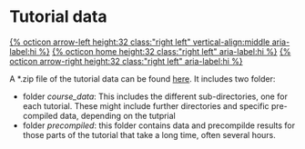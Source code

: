 # Tutorial data

[{% octicon arrow-left height:32 class:"right left" vertical-align:middle aria-label:hi %}](APP.md) [{% octicon home height:32 class:"right left" aria-label:hi %}](index.md) [{% octicon arrow-right height:32 class:"right left" aria-label:hi %}](APP_TOOLS.md)

A *.zip file of the tutorial data can be found [here](www.test.de). It includes two folder:

* folder *course_data*: This includes the different sub-directories, one for each tutorial. These might include further directories and specific pre-compiled data, depending on the tutprial
* folder *precompiled*: this folder contains data and precompilde results for those parts of the tutorial that take a long time, often several hours.

